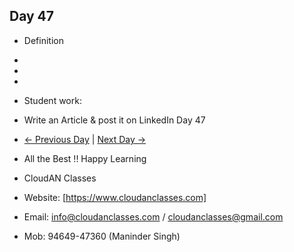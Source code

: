 ## Day 47

- Definition
  
- 

- 

- 

- Student work:
- Write an Article & post it on LinkedIn Day 47
- [← Previous Day](../Day46/README.md) | [Next Day →](../Day48/README.md)

- All the Best !! Happy Learning
- CloudAN Classes
- Website: [https://www.cloudanclasses.com]
- Email: info@cloudanclasses.com / cloudanclasses@gmail.com
- Mob: 94649-47360 (Maninder Singh)









